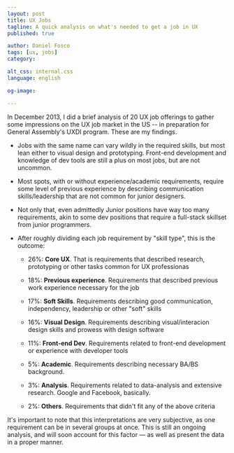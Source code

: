 ```yaml
---
layout: post
title: UX Jobs
tagline: A quick analysis on what's needed to get a job in UX
published: true

author: Daniel Fosco
tags: [ux, jobs]
category: 

alt_css: internal.css
language: english

og-image: 

---
```


<span class="accent">In December 2013, I did a brief analysis of 20 UX job offerings to gather some impressions on the UX job market in the US -- in preparation for General Assembly's UXDI program. These are my findings.</span>

 - Jobs with the same name can vary wildly in the required skills, but most lean either to visual design and prototyping. Front-end development and knowledge of dev tools are still a plus on most jobs, but are not uncommon.

 - Most spots, with or without experience/academic requirements, require some level of previous experience by describing communication skills/leadership that are not common for junior designers.  

 - Not only that, even admittedly Junior positions have way too many requirements, akin to some dev positions that require a full-stack skillset from junior programmers.

 - After roughly dividing each job requirement by "skill type", this is the outcome:

     - 26%: **Core UX**. That is requirements that described research, prototyping or other tasks common for UX professionas

     - 18%: **Previous experience**. Requirements that described previous work experience necessary for the job

     - 17%: **Soft Skills**. Requirements describing good communication, independency, leadership or other "soft" skills

     - 16%: **Visual Design**. Requirements describing visual/interacion design skills and prowess with design software

     - 11%: **Front-end Dev**. Requirements related to front-end development or experience with developer tools

     - 5%: **Academic**. Requirements describing necessary BA/BS background.

     - 3%: **Analysis**. Requirements related to data-analysis and extensive research. Google and Facebook, basically.

     - 2%: **Others**. Requirements that didn't fit any of the above criteria

It's important to note that this interpretations are very subjective, as one requirement can be in several groups at once. This is still an ongoing analysis, and will soon account for this factor — as well as present the data in a proper manner.


